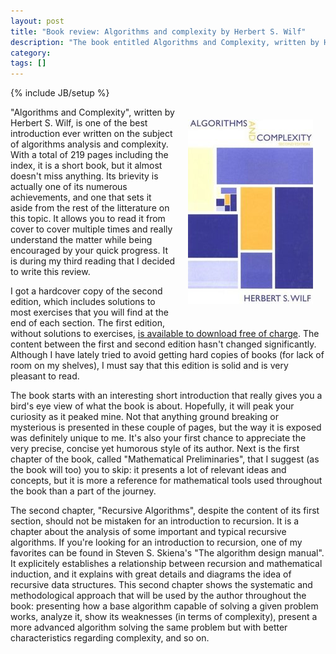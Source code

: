 ```yaml
---
layout: post
title: "Book review: Algorithms and complexity by Herbert S. Wilf"
description: "The book entitled Algorithms and Complexity, written by Herbert S. Wilf, is one of the best introduction ever written on the subject."
category: 
tags: []
---
```

{% include JB/setup %}

<div style="float: right; margin: 20px;"><img src="/assets/algorithms_and_complexity_cover_small.jpg" alt="Book's cover"/></div>

"Algorithms and Complexity", written by Herbert S. Wilf, is one of the best introduction ever written on the subject of algorithms analysis and complexity. With a total of 219 pages including the index, it is a short book, but it almost doesn't miss anything. Its brievity is actually one of its numerous achievements, and one that sets it aside from the rest of the litterature on this topic. It allows you to read it from cover to cover multiple times and really understand the matter while being encouraged by your quick progress. It is during my third reading that I decided to write this review.

I got a hardcover copy of the second edition, which includes solutions to most exercises that you will find at the end of each section. The first edition, without solutions to exercises, [is available to download free of charge](http://www.math.upenn.edu/~wilf/AlgoComp.pdf). The content between the first and second edition hasn't changed significantly. Although I have lately tried to avoid getting hard copies of books (for lack of room on my shelves), I must say that this edition is solid and is very pleasant to read. 

The book starts with an interesting short introduction that really gives you a bird's eye view of what the book is about. Hopefully, it will peak your curiosity as it peaked mine. Not that anything ground breaking or mysterious is presented in these couple of pages, but the way it is exposed was definitely unique to me. It's also your first chance to appreciate the very precise, concise yet humorous style of its author. Next is the first chapter of the book, called "Mathematical Preliminaries", that I suggest (as the book will too) you to skip: it presents a lot of relevant ideas and concepts, but it is more a reference for mathematical tools used throughout the book than a part of the journey.

The second chapter, "Recursive Algorithms", despite the content of its first section, should not be mistaken for an introduction to recursion. It is a chapter about the analysis of some important and typical recursive algorithms. If you're looking for an introduction to recursion, one of my favorites can be found in Steven S. Skiena's "The algorithm design manual". It explicitely establishes a relationship between recursion and mathematical induction, and it explains with great details and diagrams the idea of recursive data structures. 
This second chapter shows the systematic and methodological approach that will be used by the author throughout the book: presenting how a base algorithm capable of solving a given problem works, analyze it, show its weaknesses (in terms of complexity), present a more advanced algorithm solving the same problem but with better characteristics regarding complexity, and so on. 


